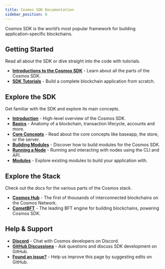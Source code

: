 ```yaml
---
title: Cosmos SDK Documentation
sidebar_position: 0
---
```


Cosmos SDK is the world’s most popular framework for building application-specific blockchains.

## Getting Started

Read all about the SDK or dive straight into the code with tutorials.

* [**Introductions to the Cosmos SDK**](./intro/00-overview.md) - Learn about all the parts of the Cosmos SDK.
* [**SDK Tutorials**](https://tutorials.cosmos.network) - Build a complete blockchain application from scratch.

## Explore the SDK

Get familiar with the SDK and explore its main concepts.

* [**Introduction**](./intro/00-overview.md) - High-level overview of the Cosmos SDK.
* [**Basics**](./basics/00-app-anatomy.md) - Anatomy of a blockchain, transaction lifecycle, accounts and more.
* [**Core Concepts**](./core/00-baseapp.md) -  Read about the core concepts like baseapp, the store, or the server.
* [**Building Modules**](./building-modules/01-intro.md) -  Discover how to build modules for the Cosmos SDK.
* [**Running a Node**](./run-node/00-keyring.md) - Running and interacting with nodes using the CLI and API.
* [**Modules**](./modules/README.md) - Explore existing modules to build your application with.

## Explore the Stack

Check out the docs for the various parts of the Cosmos stack.

* [**Cosmos Hub**](https://hub.cosmos.network) - The first of thousands of interconnected blockchains on the Cosmos Network.
* [**CometBFT**](https://docs.cometbft.com) - The leading BFT engine for building blockchains, powering Cosmos SDK.

## Help & Support

* [**Discord**](https://discord.gg/cosmosnetwork) - Chat with Cosmos developers on Discord.
* [**GitHub Discussions**](https://github.com/lightmos/lightmos-sdk/discussions) - Ask questions and discuss SDK development on GitHub.
* [**Found an issue?**](https://github.com/lightmos/lightmos-sdk/edit/main/docs/docs/README.md) - Help us improve this page by suggesting edits on GitHub.
